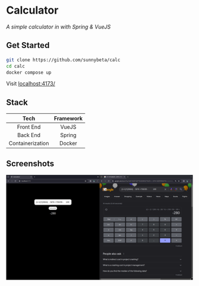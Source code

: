 # Calculator

*A simple calculator in with Spring & VueJS*

## Get Started

```bash
git clone https://github.com/sunnybeta/calc
cd calc
docker compose up
```

Visit [localhost:4173/](https://localhost:4173)

## Stack

| Tech  | Framework |
| :---: | :---:|
| Front End | VueJS|
| Back End |  Spring|
| Containerization | Docker|

## Screenshots

![screenshot.png](images/screenshot.png)

